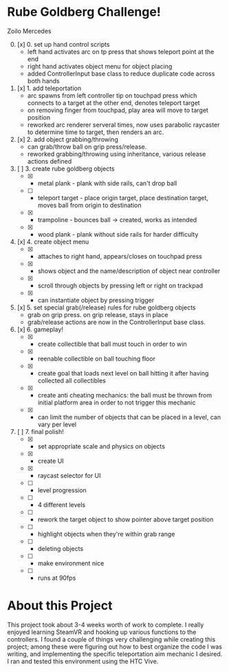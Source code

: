 # Rube Goldberg Challenge! 
Zoilo Mercedes

 0. [x] 0. set up hand control scripts
 	- left hand activates arc on tp press that shows teleport point at the end
 	- right hand activates object menu for object placing
 	- added ControllerInput base class to reduce duplicate code across both hands
 1. [x] 1. add teleportation
 	- arc spawns from  left controller tip on touchpad press which connects to a target at the other end, denotes teleport target
 	- on removing finger from touchpad, play area will move to target position
 	- reworked arc renderer serveral times, now uses parabolic raycaster to determine time to target, then renders an arc.
 2. [x] 2. add object grabbing/throwing 
 	- can grab/throw ball on grip press/release.
 	- reworked grabbing/throwing using inheritance, various release actions defined
 3. [ ] 3. create rube goldberg objects
 	- [x] - metal plank - plank with side rails, can't drop ball
 	- [ ] - teleport target - place origin target, place destination target, moves ball from origin to destination
 	- [x] - trampoline - bounces ball -> created, works as intended
 	- [x] - wood plank - plank without side rails for harder difficulty
 4. [x] 4. create object menu
 	- [x] - attaches to right hand, appears/closes on touchpad press
 	- [x] - shows object and the name/description of object near controller
 	- [x] - scroll through objects by pressing left or right on trackpad
 	- [x] - can instantiate object by pressing trigger
 5. [x] 5. set special grab(/release) rules for rube goldberg objects
 	- grab on grip press. on grip release, stays in place
 	- grab/release actions are now in the ControllerInput base class. 
 6. [x] 6. gameplay!
 	- [x] - create collectible that ball must touch in order to win
 	- [x] - reenable collectible on ball touching floor
 	- [x] - create goal that loads next level on ball hitting it after having collected all collectibles
 	- [x] - create anti cheating mechanics: the ball must be thrown from initial platform area in order to not trigger this mechanic
 	- [x] - can limit the number of objects that can be placed in a level, can vary per level
 7. [ ] 7. final polish!
 	- [x] - set appropriate scale and physics on objects
 	- [x] - create UI
 	- [x] - raycast selector for UI
 	- [ ] - level progression
 	- [ ] - 4 different levels
 	- [ ] - rework the target object to show pointer above target position
 	- [ ] - highlight objects when they're within grab range
 	- [ ] - deleting objects
 	- [ ] - make environment nice
 	- [ ] - runs at 90fps

# About this Project
This project took about 3-4 weeks worth of work to complete. I really enjoyed learning SteamVR and hooking up various functions to the controllers. I found a couple of things very challenging while creating this project; among these were figuring out how to best organize the code I was writing, and implementing the specific teleportation aim mechanic I desired. I ran and tested this environment using the HTC Vive.